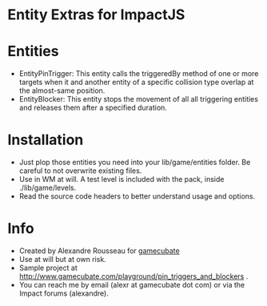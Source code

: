 # Entity Extras for ImpactJS #

# Entities
* EntityPinTrigger: This entity calls the triggeredBy method of one or more
  targets when it and another entity of a specific collision type overlap at
  the almost-same position.
* EntityBlocker: This entity stops the movement of all all triggering entities
  and releases them after a specified duration.


# Installation
* Just plop those entities you need into your lib/game/entities folder. Be
  careful to not overwrite existing files.
* Use in WM at will. A test level is included with the pack, inside
  ./lib/game/levels.
* Read the source code headers to better understand usage and options.

# Info
* Created by Alexandre Rousseau for [gamecubate](http://www.gamecubate.com)
* Use at will but at own risk.
* Sample project at http://www.gamecubate.com/playground/pin_triggers_and_blockers .
* You can reach me by email (alexr at gamecubate dot com) or via the Impact
  forums (alexandre).
